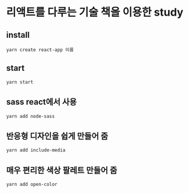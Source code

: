 # 리액트를 다루는 기술 책을 이용한 study

## install
```
yarn create react-app 이름
```

## start
```
yarn start
```

## sass react에서 사용
```
yarn add node-sass
```

## 반응형 디자인을 쉽게 만들어 줌 
```
yarn add include-media
```

## 매우 편리한 색상 팔레트 만들어 줌 
```
yarn add open-color
```


